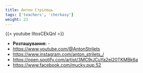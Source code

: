 ```yaml
---
title: Антон Стрілець
tags: ['teachers', 'cherkasy']
weight: 23
---
```

{{< youtube IItosCEkQnI >}}

- **Розташування:** -
- https://www.youtube.com/@AntonStrilets
- https://www.instagram.com/anton_strilets_/
- https://open.spotify.com/artist/3MC9rJCuYa2el20TKMBk6a
- https://www.facebook.com/mucky.pup.52

